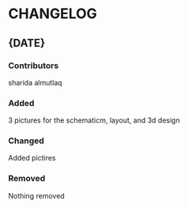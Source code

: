 # CHANGELOG

## {DATE}
### Contributors
sharida almutlaq

### Added
3 pictures for the schematicm, layout, and 3d design

### Changed
Added pictires

### Removed
Nothing removed